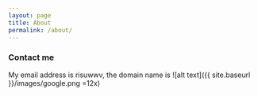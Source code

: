 ```yaml
---
layout: page
title: About
permalink: /about/
---
```


<!--
Some information about you!

### More Information

A place to include any other types of information that you'd like to include about yourself.
-->

### Contact me

My email address is risuwwv, the domain name is ![alt text]({{ site.baseurl }}/images/google.png =12x)
